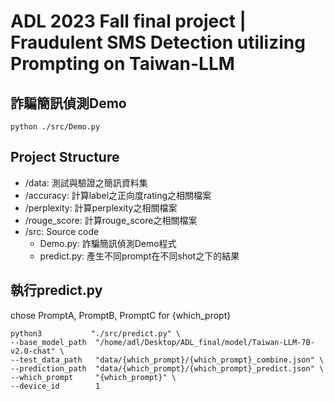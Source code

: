 # ADL 2023 Fall final project | Fraudulent SMS Detection utilizing Prompting on Taiwan-LLM

## 詐騙簡訊偵測Demo
```
python ./src/Demo.py
```

## Project Structure
* /data: 測試與驗證之簡訊資料集
* /accuracy: 計算label之正向度rating之相關檔案
* /perplexity: 計算perplexity之相關檔案
* /rouge_score: 計算rouge_score之相關檔案
* /src: Source code
  * Demo.py: 詐騙簡訊偵測Demo程式
  * predict.py: 產生不同prompt在不同shot之下的結果
 
## 執行predict.py
chose PromptA, PromptB, PromptC for {which_propt}
```
python3           "./src/predict.py" \
--base_model_path  "/home/adl/Desktop/ADL_final/model/Taiwan-LLM-7B-v2.0-chat" \
--test_data_path   "data/{which_prompt}/{which_prompt}_combine.json" \
--prediction_path  "data/{which_prompt}/{which_prompt}_predict.json" \
--which_prompt     "{which_prompt}" \
--device_id        1
```
